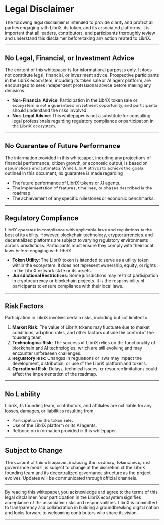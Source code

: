 # Legal Disclaimer

The following legal disclaimer is intended to provide clarity and protect all parties engaging with LibriX, its token, and its associated platforms. It is important that all readers, contributors, and participants thoroughly review and understand this disclaimer before taking any action related to LibriX.

---

## No Legal, Financial, or Investment Advice

The content of this whitepaper is for informational purposes only. It does not constitute legal, financial, or investment advice. Prospective participants in the LibriX ecosystem, including its token sale or AI agent platform, are encouraged to seek independent professional advice before making any decisions.

- **Non-Financial Advice**: Participation in the LibriX token sale or ecosystem is not a guaranteed investment opportunity, and participants should understand the risks involved.
- **Non-Legal Advice**: This whitepaper is not a substitute for consulting legal professionals regarding regulatory compliance or participation in the LibriX ecosystem.

---

## No Guarantee of Future Performance

The information provided in this whitepaper, including any projections of financial performance, citizen growth, or economic output, is based on assumptions and estimates. While LibriX strives to achieve the goals outlined in this document, no guarantee is made regarding:

- The future performance of LibriX tokens or AI agents.
- The implementation of features, timelines, or phases described in the roadmap.
- The achievement of any specific milestones or economic benchmarks.

---

## Regulatory Compliance

LibriX operates in compliance with applicable laws and regulations to the best of its ability. However, blockchain technology, cryptocurrencies, and decentralized platforms are subject to varying regulatory environments across jurisdictions. Participants must ensure they comply with their local laws before engaging with LibriX.

- **Token Utility**: The LibriX token is intended to serve as a utility token within the ecosystem. It does not represent ownership, equity, or rights in the LibriX network state or its assets.
- **Jurisdictional Restrictions**: Some jurisdictions may restrict participation in cryptocurrency or blockchain projects. It is the responsibility of participants to ensure compliance with their local laws.

---

## Risk Factors

Participation in LibriX involves certain risks, including but not limited to:

1. **Market Risk**: The value of LibriX tokens may fluctuate due to market conditions, adoption rates, and other factors outside the control of the founding team.
2. **Technological Risk**: The success of LibriX relies on the functionality of blockchain and AI technologies, which are still evolving and may encounter unforeseen challenges.
3. **Regulatory Risk**: Changes in regulations or laws may impact the development, distribution, or use of the LibriX platform and tokens.
4. **Operational Risk**: Delays, technical issues, or resource limitations could affect the implementation of the roadmap.

---

## No Liability

LibriX, its founding team, contributors, and affiliates are not liable for any losses, damages, or liabilities resulting from:

- Participation in the token sale.
- Use of the LibriX platform or its AI agents.
- Reliance on information provided in this whitepaper.

---

## Subject to Change

The content of this whitepaper, including the roadmap, tokenomics, and governance model, is subject to change at the discretion of the LibriX founding team and its decentralized governance structure as the project evolves. Updates will be communicated through official channels.

---

By reading this whitepaper, you acknowledge and agree to the terms of this legal disclaimer. Your participation in the LibriX ecosystem signifies acceptance of the associated risks and responsibilities. LibriX is committed to transparency and collaboration in building a groundbreaking digital nation and looks forward to welcoming contributors who share its vision.

---

